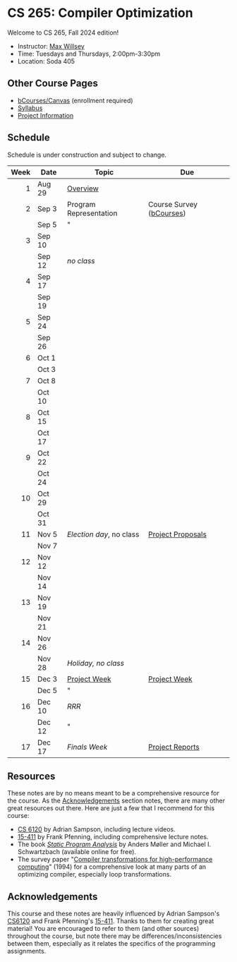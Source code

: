 # CS 265: Compiler Optimization

Welcome to CS 265, Fall 2024 edition!

- Instructor: [Max Willsey](https://mwillsey.com)
- Time: Tuesdays and Thursdays, 2:00pm-3:30pm 
- Location: Soda 405

## Other Course Pages

- [bCourses/Canvas](https://bcourses.berkeley.edu/courses/1538171) (enrollment required)
- [Syllabus](./syllabus.md)
- [Project Information](./project.md)

## Schedule 

Schedule is under construction and subject to change.

| Week | Date   | Topic                                     | Due                                                 |
|-----:|--------|-------------------------------------------|-----------------------------------------------------|
|    1 | Aug 29 | [Overview](lessons/00-overview.md)        |                                                     |
|    2 | Sep 3  | Program Representation                    | Course Survey ([bCourses][])                        |
|      | Sep 5  | "                                         |                                                     |
|    3 | Sep 10 |                                           |                                                     |
|      | Sep 12 | _no class_                                |                                                     |
|    4 | Sep 17 |                                           |                                                     |
|      | Sep 19 |                                           |                                                     |
|    5 | Sep 24 |                                           |                                                     |
|      | Sep 26 |                                           |                                                     |
|    6 | Oct 1  |                                           |                                                     |
|      | Oct 3  |                                           |                                                     |
|    7 | Oct 8  |                                           |                                                     |
|      | Oct 10 |                                           |                                                     |
|    8 | Oct 15 |                                           |                                                     |
|      | Oct 17 |                                           |                                                     |
|    9 | Oct 22 |                                           |                                                     |
|      | Oct 24 |                                           |                                                     |
|   10 | Oct 29 |                                           |                                                     |
|      | Oct 31 |                                           |                                                     |
|   11 | Nov 5  | _Election day_, no class                  | [Project Proposals](./project.md#project-proposals) |
|      | Nov 7  |                                           |                                                     |
|   12 | Nov 12 |                                           |                                                     |
|      | Nov 14 |                                           |                                                     |
|   13 | Nov 19 |                                           |                                                     |
|      | Nov 21 |                                           |                                                     |
|   14 | Nov 26 |                                           |                                                     |
|      | Nov 28 | _Holiday, no class_                       |                                                     |
|   15 | Dec 3  | [Project Week](./project.md#project-week) | [Project Week](./project.md#project-week)           |
|      | Dec 5  | "                                         |                                                     |
|   16 | Dec 10 | _RRR_                                     |                                                     |
|      | Dec 12 | "                                         |                                                     |
|   17 | Dec 17 | _Finals Week_                             | [Project Reports](./project.md#project-report)      |

## Resources

These notes are by no means meant to be a comprehensive resource for the course.
As the [Acknowledgements](#acknowledgements) section notes, 
 there are many other great resources out there.
Here are just a few that I recommend for this course:

- [CS 6120](https://www.cs.cornell.edu/courses/cs6120/2023fa/) by Adrian Sampson, including lecture videos.
- [15-411](https://www.cs.cmu.edu/~fp/courses/15411-f14/schedule.html) by Frank Pfenning, including comprehensive lecture notes.
- The book _[Static Program Analysis](https://cs.au.dk/~amoeller/spa/)_  by Anders Møller and Michael I. Schwartzbach 
  (available online for free).
- The survey paper "[Compiler transformations for high-performance computing](https://dl.acm.org/doi/10.1145/197405.197406)" (1994)
  for a comprehensive look at many parts of an optimizing compiler, especially loop transformations.

## Acknowledgements

This course and these notes are heavily influenced by 
 Adrian Sampson's [CS6120](https://www.cs.cornell.edu/courses/cs6120/2023fa/)
 and Frank Pfenning's [15-411](https://www.cs.cmu.edu/~fp/courses/15411-f14/schedule.html).
Thanks to them for creating great material! 
You are encouraged to refer to them (and other sources) throughout the course, 
 but note there may be differences/inconsistencies between them, 
 especially as it relates the specifics of the programming assignments.

[bCourses]: https://bcourses.berkeley.edu/courses/1538171